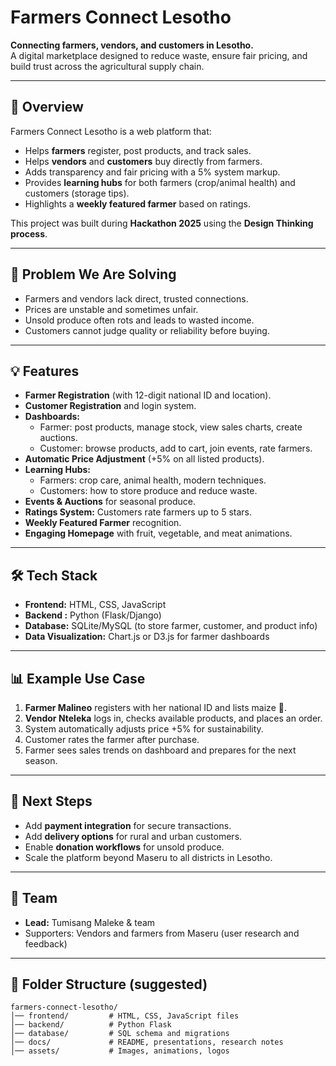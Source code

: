 # Farmers Connect Lesotho  

**Connecting farmers, vendors, and customers in Lesotho.**  
A digital marketplace designed to reduce waste, ensure fair pricing, and build trust across the agricultural supply chain.  

---

## 🚀 Overview  
Farmers Connect Lesotho is a web platform that:  
- Helps **farmers** register, post products, and track sales.  
- Helps **vendors** and **customers** buy directly from farmers.  
- Adds transparency and fair pricing with a 5% system markup.  
- Provides **learning hubs** for both farmers (crop/animal health) and customers (storage tips).  
- Highlights a **weekly featured farmer** based on ratings.  

This project was built during **Hackathon 2025** using the **Design Thinking process**.  

---

## 🎯 Problem We Are Solving  
- Farmers and vendors lack direct, trusted connections.  
- Prices are unstable and sometimes unfair.  
- Unsold produce often rots and leads to wasted income.  
- Customers cannot judge quality or reliability before buying.  

---

## 💡 Features  
- **Farmer Registration** (with 12-digit national ID and location).  
- **Customer Registration** and login system.  
- **Dashboards:**  
  - Farmer: post products, manage stock, view sales charts, create auctions.  
  - Customer: browse products, add to cart, join events, rate farmers.  
- **Automatic Price Adjustment** (+5% on all listed products).  
- **Learning Hubs:**  
  - Farmers: crop care, animal health, modern techniques.  
  - Customers: how to store produce and reduce waste.  
- **Events & Auctions** for seasonal produce.  
- **Ratings System:** Customers rate farmers up to 5 stars.  
- **Weekly Featured Farmer** recognition.  
- **Engaging Homepage** with fruit, vegetable, and meat animations.  

---

## 🛠️ Tech Stack  
- **Frontend:** HTML, CSS, JavaScript  
- **Backend :** Python (Flask/Django)  
- **Database:** SQLite/MySQL (to store farmer, customer, and product info)  
- **Data Visualization:** Chart.js or D3.js for farmer dashboards  

---

## 📊 Example Use Case  
1. **Farmer Malineo** registers with her national ID and lists maize 🌽.  
2. **Vendor Nteleka** logs in, checks available products, and places an order.  
3. System automatically adjusts price +5% for sustainability.  
4. Customer rates the farmer after purchase.  
5. Farmer sees sales trends on dashboard and prepares for the next season.  

---

## 🔮 Next Steps  
- Add **payment integration** for secure transactions.  
- Add **delivery options** for rural and urban customers.  
- Enable **donation workflows** for unsold produce.  
- Scale the platform beyond Maseru to all districts in Lesotho.  

---

## 👥 Team  
- **Lead:** Tumisang Maleke  & team
- Supporters: Vendors and farmers from Maseru (user research and feedback)  

---

## 📂 Folder Structure (suggested)  
```
farmers-connect-lesotho/
│── frontend/         # HTML, CSS, JavaScript files
│── backend/          # Python Flask
│── database/         # SQL schema and migrations
│── docs/             # README, presentations, research notes
│── assets/           # Images, animations, logos
```
